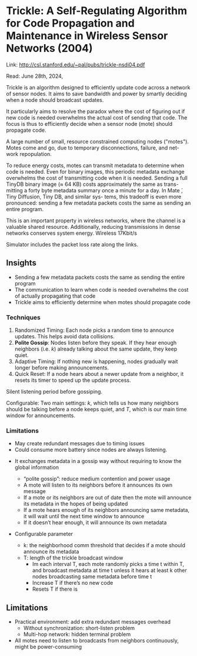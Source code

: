 # Trickle: A Self-Regulating Algorithm for Code Propagation and Maintenance in Wireless Sensor Networks (2004) 

Link: http://csl.stanford.edu/~pal/pubs/trickle-nsdi04.pdf

Read: June 28th, 2024,

Trickle is an algorithm designed to efficiently update code across a network of sensor nodes. It aims to save bandwidth and power by smartly deciding when a node should broadcast updates.

It particularly aims to resolve the paradox where the cost of figuring out if new code is needed overwhelms the actual cost of sending that code. The focus is thus to efficiently decide when a sensor node (mote) should propagate code.

A large number of small, resource constrained computing nodes ("motes"). Motes come and go, due to temporary disconnections, failure, and net- work repopulation.

To reduce energy costs, motes can transmit metadata to determine when code is needed. Even for binary images, this periodic metadata exchange overwhelms the cost of transmitting code when it is needed. Sending a full TinyDB binary image (≈ 64 KB) costs approximately the same as trans- mitting a forty byte metadata summary once a minute for a day. In Mate ́, Tiny Diffusion, Tiny DB, and similar sys- tems, this tradeoff is even more pronounced: sending a few metadata packets costs the same as sending an entire program.

This is an important property in wireless networks, where the channel is a valuable shared resource. Additionally, reducing transmissions in dense networks conserves system energy. Wireless 17Kbit/s

Simulator includes the packet loss rate along the links. 

## Insights

- Sending a few metadata packets costs the same as sending the entire program
- The communication to learn when code is needed overwhelms the cost of actually propagating that code
- Trickle aims to efficiently determine when motes should propagate code

### Techniques 
1. Randomized Timing: Each node picks a random time to announce updates. This helps avoid data collisions.
2. **Polite Gossip**: Nodes listen before they speak. If they hear enough neighbors (i.e. $k$) already talking about the same update, they keep quiet.
3. Adaptive Timing: If nothing new is happening, nodes gradually wait longer before making announcements.
4. Quick Reset: If a node hears about a newer update from a neighbor, it resets its timer to speed up the update process.

Silent listening period before gossiping. 

Configurable:
Two main settings: $k$, which tells us how many neighbors should be talking before a node keeps quiet, and $T$, which is our main time window for announcements.

### Limitations 
* May create redundant messages due to timing issues
* Could consume more battery since nodes are always listening.

- It exchanges metadata in a gossip way without requiring to know the global information
    - “polite gossip”: reduce medium contention and power usage
    - A mote will listen to its neighbors before it announces its own message
    - If a mote or its neighbors are out of date then the mote will announce its metadata in the hopes of being updated
    - If a mote hears enough of its neighbors announcing same metadata, it will wait until the next time window to announce
    - If it doesn’t hear enough, it will announce its own metadata

- Configurable parameter
    - k: the neighborhood comm threshold that decides if a mote should announce its metadata
    - T: length of the trickle broadcast window
        - Im each interval T, each mote randomly picks a time t within T, and broadcast metadata at time t unless it hears at least k other nodes broadcasting same metadata before time t
        - Increase T if there’s no new code
        - Resets T if there is

## Limitations

- Practical environment: add extra redundant messages overhead
    - Without synchronization: short-listen problem
    - Multi-hop network: hidden terminal problem
- All motes need to listen to broadcasts from neighbors continuously, might be power-consuming